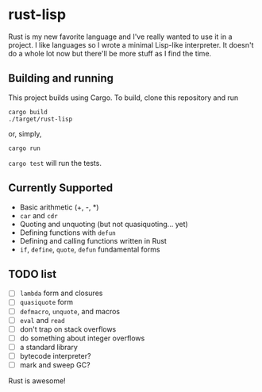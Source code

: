 # rust-lisp #

Rust is my new favorite language and I've really wanted to use it in a project.
I like languages so I wrote a minimal Lisp-like interpreter. It doesn't do a whole lot now
but there'll be more stuff as I find the time.

## Building and running ##
This project builds using Cargo. To build, clone this repository and run
```
cargo build
./target/rust-lisp
```
or, simply,
```
cargo run
```

```cargo test``` will run the tests.

## Currently Supported ##
* Basic arithmetic (+, -, *)
* `car` and `cdr`
* Quoting and unquoting (but not quasiquoting... yet)
* Defining functions with `defun`
* Defining and calling functions written in Rust
* `if`, `define`, `quote`, `defun` fundamental forms

## TODO list ##

- [ ] `lambda` form and closures
- [ ] `quasiquote` form
- [ ] `defmacro`, `unquote`, and macros
- [ ] `eval` and `read`
- [ ] don't trap on stack overflows
- [ ] do something about integer overflows
- [ ] a standard library
- [ ] bytecode interpreter?
- [ ] mark and sweep GC?

Rust is awesome!
